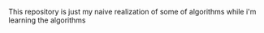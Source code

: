 This repository is just my naive realization of some of algorithms while i'm learning the algorithms
